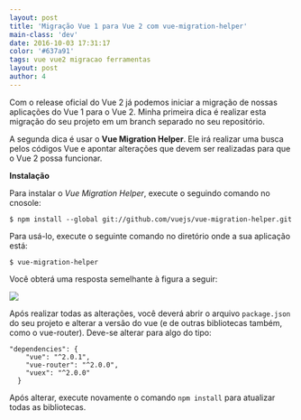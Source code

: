 ```yaml
---
layout: post
title: 'Migração Vue 1 para Vue 2 com vue-migration-helper'
main-class: 'dev'
date: 2016-10-03 17:31:17 
color: '#637a91'
tags: vue vue2 migracao ferramentas
layout: post
author: 4
---
```


Com o release oficial do Vue 2 já podemos iniciar a migração de nossas aplicações do Vue 1 para o Vue 2. Minha primeira dica é realizar esta migração do seu projeto em um branch separado no seu repositório. 

A segunda dica é usar o **Vue Migration Helper**. Ele irá realizar uma busca pelos códigos Vue e apontar alterações que devem ser realizadas para que o Vue 2 possa funcionar.

**Instalação**

Para instalar o *Vue Migration Helper*, execute o seguindo comando no cnosole:

```
$ npm install --global git://github.com/vuejs/vue-migration-helper.git
```

Para usá-lo, execute o seguinte comando no diretório onde a sua aplicação está:

```
$ vue-migration-helper
```

Você obterá uma resposta semelhante à figura a seguir:

![](/content/images/2016/10/2016-10-03-14_19_44-npm.png)

Após realizar todas as alterações, você deverá abrir o arquivo `package.json` do seu projeto e alterar a versão do vue (e de outras bibliotecas também, como o vue-router). Deve-se alterar para algo do tipo:

```
"dependencies": {
    "vue": "^2.0.1",
    "vue-router": "^2.0.0",
    "vuex": "^2.0.0"
  }
```

Após alterar, execute novamente o comando `npm install` para atualizar todas as bibliotecas.
